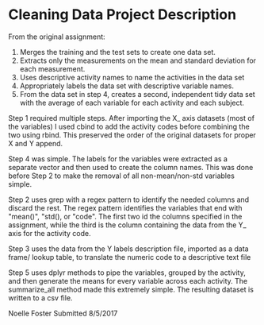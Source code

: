 # Cleaning Data Project Description

From the original assignment:

<ol>
<li>Merges the training and the test sets to create one data set.</li>
<li>Extracts only the measurements on the mean and standard deviation for each measurement.</li>
<li>Uses descriptive activity names to name the activities in the data set</li>
<li>Appropriately labels the data set with descriptive variable names.</li>
<li>From the data set in step 4, creates a second, independent tidy data set with the average of each variable for each activity and each subject.</li>
</ol>

Step 1 required multiple steps.  After importing the X_ axis datasets (most of the variables)
I used cbind to add the activity codes before combining the two using rbind.  This preserved the order 
of the original datasets for proper X and Y append.  

Step 4 was simple.  The labels for the variables were extracted 
as a separate vector and then used to create the column names. This was done before Step 2 
to make the removal of all non-mean/non-std variables simple.

Step 2 uses grep with a regex pattern to identify the needed columns and discard the rest.
The regex pattern identifies the variables that end with "mean()", "std(), or "code".  The 
first two id the columns specified in the assignment, while the third is the column containing
the data from the Y_ axis for the activity code.

Step 3 uses the data from the Y labels description file, imported as a data frame/
lookup table, to translate the numeric code to a descriptive text file

Step 5 uses dplyr methods to pipe the variables, grouped by the activity, and then 
generate the means for every variable across each activity.  The summarize_all method 
made this extremely simple.  The resulting dataset is written to a csv file.

Noelle Foster
Submitted 8/5/2017